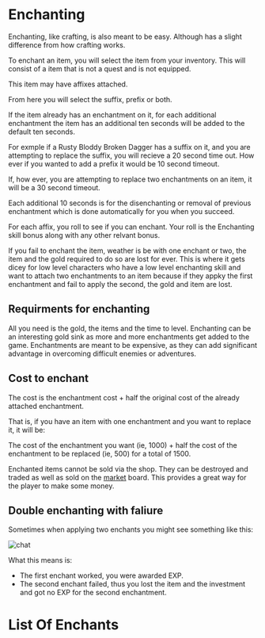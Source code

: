 # Enchanting

Enchanting, like crafting, is also meant to be easy. Although has a slight difference from how crafting works.

To enchant an item, you will select the item from your inventory. This will consist of a item that is not a quest and is not equipped.

This item may have affixes attached.

From here you will select the suffix, prefix or both.

If the item already has an enchantment on it, for each additional enchantment the item has an additional ten seconds will be added to the default ten seconds.

For exmple if a Rusty Bloddy Broken Dagger has  a suffix on it, and you are attempting to replace the suffix, you will recieve a 20 second time out. How ever if you wanted to add a prefix it would be 10 second timeout.

If, how ever, you are attempting to replace two enchantments on an item, it will be a 30 second timeout.

Each additional 10 seconds is for the disenchanting or removal of previous enchantment which is done automatically for you when you succeed.

For each affix, you roll to see if you can enchant. Your roll is the Enchanting skill bonus along with any other relvant bonus. 

If you fail to enchant the item, weather is be with one enchant or two, the item and the gold required to do so are lost for ever. This is where it gets dicey for low level characters who have a low level enchanting skill and want to attach two enchantments to an item because if they appky the first enchantment and fail to apply the second, the gold and item are lost.

## Requirments for enchanting

All you need is the gold, the items and the time to level. Enchanting can be an interesting gold sink as more and more enchantments get added to the game. Enchantments are meant to be expensive, as they can add significant advantage in overcoming difficult enemies or adventures.

## Cost to enchant

The cost is the enchantment cost + half the original cost of the already attached enchantment.

That is, if you have an item with one enchantment and you want to replace it, it will be:

The cost of the enchantment you want (ie, 1000) + half the cost of the enchantment to be replaced (ie, 500) for a total of 1500.

Enchanted items cannot be sold via the shop. They can be destroyed and traded as well as sold on the [market]() board. This provides a great way for the player to make some money.

## Double enchanting with faliure

Sometimes when applying two enchants you might see something like this:

![chat](/storage/info/enchanting/images/enchanting-failure.png)

What this means is:

- The first enchant worked, you were awarded EXP.
- The second enchant failed, thus you lost the item and the investment and got no EXP for the second enchantment.

# List Of Enchants